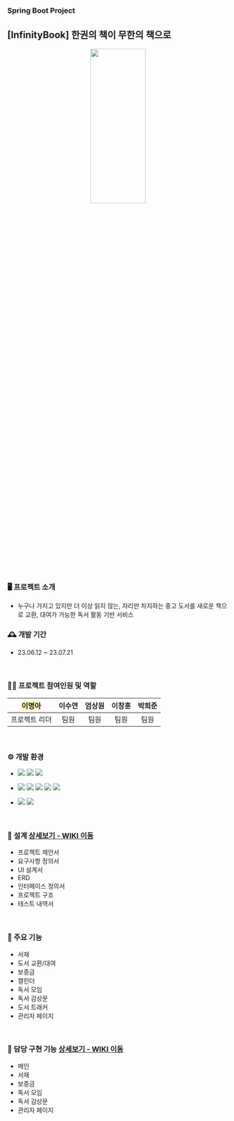 
<div>
  
### Spring Boot Project 

## [InfinityBook] 한권의 책이 무한의 책으로 
<div align="center" cursor="default">

<img src="https://velog.velcdn.com/images/leema0927/post/b080f766-4f9a-4cd2-b12f-bad9cc18ce23/image.png" width="50%" height="30%">

</div>
<br/>



### 🖥️ 프로젝트 소개
* 누구나 가지고 있지만 더 이상 읽지 않는, 자리만 차지하는 중고 도서를 새로운 책으로 교환, 대여가 가능한 독서 활동 기반 서비스 

### 🕰️ 개발 기간
* 23.06.12 ~ 23.07.21

<br/>

### ⛹🏻 프로젝트 참여인원 및 역할
| <span style="background-color:#fff5b1">이명아</span> | 이수연 | 엄상원 | 이창훈 | 박희준 | 
|:----:| :----: |:----:| :----: |:----:|
| 프로젝트 리더 | 팀원 |팀원  |팀원  |팀원  |
<br/>

### ⚙️ 개발 환경
* <img src="https://img.shields.io/badge/JAVA-007396?style=for-the-badge&logo=java&logoColor=white"> <img src="https://img.shields.io/badge/Spring-6DB33F?style=for-the-badge&logo=Spring&logoColor=white"> <img src="https://img.shields.io/badge/mariaDB-003545?style=for-the-badge&logo=mariaDB&logoColor=white">

* <img src="https://img.shields.io/badge/javascript-F7DF1E?style=for-the-badge&logo=javascript&logoColor=black"> <img src="https://img.shields.io/badge/jquery-0769AD?style=for-the-badge&logo=jquery&logoColor=white"> <img src="https://img.shields.io/badge/html-E34F26?style=for-the-badge&logo=html5&logoColor=white"> <img src="https://img.shields.io/badge/css-1572B6?style=for-the-badge&logo=css3&logoColor=white"> <img src="https://img.shields.io/badge/bootstrap-7952B3?style=for-the-badge&logo=bootstrap&logoColor=white">
 
* <img src="https://img.shields.io/badge/github-181717?style=for-the-badge&logo=github&logoColor=white"> <img src="https://img.shields.io/badge/apache tomcat-F8DC75?style=for-the-badge&logo=apachetomcat&logoColor=white">
     
<br/>

### 📑 설계     <a href="https://github.com/leemyunga/Infinity_Book/wiki/Design" >상세보기 - WIKI 이동</a>
* 프로젝트 제안서
* 요구사항 정의서
* UI 설계서
* ERD
* 인터페이스 정의서
* 프로젝트 구조
* 테스트 내역서
<br/>

### 📌 주요 기능
* 서재
* 도서 교환/대여
* 보증금
* 캘린더
* 독서 모임
* 독서 감상문
* 도서 트래커
* 관리자 페이지

<br/>

### 📌 담당 구현 기능     <a href="https://github.com/leemyunga/Infinity_Book/wiki/MySerivce" >상세보기 - WIKI 이동</a>
* 메인
* 서재
* 보증금
* 독서 모임
* 독서 감상문
* 관리자 페이지


